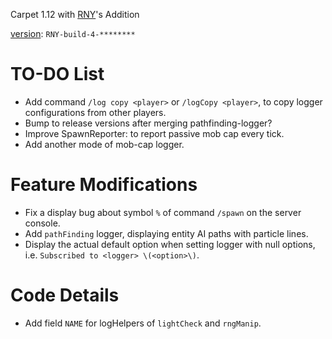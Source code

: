 Carpet 1.12 with [RNY](https://github.com/Rainyaphthyl)'s Addition

[version](src/carpet/CarpetSettings.java): `RNY-build-4-********`

# TO-DO List

- Add command `/log copy <player>` or `/logCopy <player>`, to copy logger configurations from other players.
- Bump to release versions after merging pathfinding-logger?
- Improve SpawnReporter: to report passive mob cap every tick.
- Add another mode of mob-cap logger.

# Feature Modifications

- Fix a display bug about symbol `%` of command `/spawn` on the server console.
- Add `pathFinding` logger, displaying entity AI paths with particle lines.
- Display the actual default option when setting logger with null options, i.e. `Subscribed to <logger> \(<option>\)`.

# Code Details

- Add field `NAME` for logHelpers of `lightCheck` and `rngManip`.
